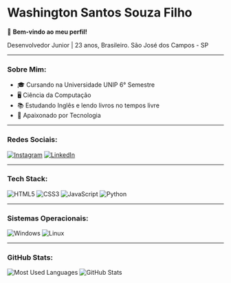 # Washington Santos Souza Filho

👋 **Bem-vindo ao meu perfil!**

Desenvolvedor Junior | 23 anos, Brasileiro. 
São José dos Campos - SP

---

### Sobre Mim:
- 🎓 Cursando na Universidade UNIP 6° Semestre
- 🖥️ Ciência da Computação 
- 📚 Estudando Inglês e lendo livros no tempos livre
- 🚀 Apaixonado por Tecnologia

---

### Redes Sociais:
[![Instagram](https://img.shields.io/badge/Instagram-%23E4405F.svg?&style=for-the-badge&logo=instagram&logoColor=white)](https://www.instagram.com/kayohancosta_/](https://www.instagram.com/washington010/))
[![LinkedIn](https://img.shields.io/badge/LinkedIn-%230077B5.svg?&style=for-the-badge&logo=linkedin&logoColor=white)](https://www.linkedin.com/in/washington-santos-417660229/?originalSubdomain=br)

---

### Tech Stack:
![HTML5](https://img.shields.io/badge/-HTML5-333333?style=flat&logo=HTML5)
![CSS3](https://img.shields.io/badge/-CSS3-333333?style=flat&logo=CSS3)
![JavaScript](https://img.shields.io/badge/-JavaScript-333333?style=flat&logo=javascript)
![Python](https://img.shields.io/badge/-Python-333333?style=flat&logo=python)


---

### Sistemas Operacionais:
![Windows](https://img.shields.io/badge/-Windows-333333?style=flat&logo=windows)
![Linux](https://img.shields.io/badge/-Linux-333333?style=flat&logo=linux)

---

### GitHub Stats:
![Most Used Languages](https://github-readme-stats.vercel.app/api/top-langs/?username=WashingtonSantoss&layout=compact&theme=dark)
![GitHub Stats](https://github-readme-stats.vercel.app/api?username=WashingtonSantoss&show_icons=true&theme=dark)
